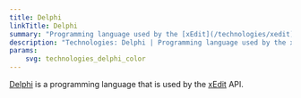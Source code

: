 ```yaml
---
title: Delphi
linkTitle: Delphi
summary: "Programming language used by the [xEdit](/technologies/xedit) API."
description: "Technologies: Delphi | Programming language used by the xEdit API."
params:
    svg: technologies_delphi_color
---
```


[Delphi](https://learndelphi.org/) is a programming language that is used by the [xEdit](/technologies/xedit) API.
